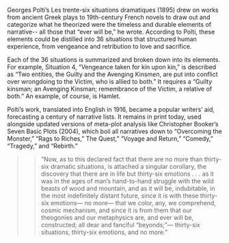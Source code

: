 Georges Polti’s Les trente-six situations dramatiques (1895) drew on works from ancient Greek plays to 19th-century French novels to draw out and categorize what he theorized were the timeless and durable elements of narrative-- all those that “ever will be,” he wrote.  According to Polti, these elements could be distilled into 36 situations that structured human experience, from vengeance and retribution to love and sacrifice.   

Each of the 36 situations is summarized and broken down into its elements.  For example, Situation 4, “Vengeance taken for kin upon kin,” is described as “Two entities, the Guilty and the Avenging Kinsmen, are put into conflict over wrongdoing to the Victim, who is allied to both.”  It requires a “Guilty kinsman; an Avenging Kinsman; remembrance of the Victim, a relative of both.” An example, of course, is Hamlet.  

Polti’s work, translated into English in 1916, became a popular writers’ aid, forecasting a century of narrative lists.  It remains in print today, used alongside updated versions of meta-plot analysis like Christopher Booker’s Seven Basic Plots (2004), which boil all narratives down to “Overcoming the Monster,” “Rags to Riches,” The Quest,” “Voyage and Return,” “Comedy,” “Tragedy,” and “Rebirth.”

>>“Now, as to this declared fact that there are no more than thirty-six dramatic situations, is attached a singular corollary, the discovery that there are in life but thirty-six emotions . . .  as it was in the ages of man’s hand-to-hand struggle with the wild beasts of wood and mountain, and as it will be, indubitable, in the most indefinitely distant future, since it is with these thirty-six emotions— no more— that we color, any, we comprehend, cosmic mechanism, and since it is from them that our theogonies and our metaphysics are, and ever will be, constructed; all dear and fanciful “beyonds;”— thirty-six situations, thirty-six emotions, and no more.”
